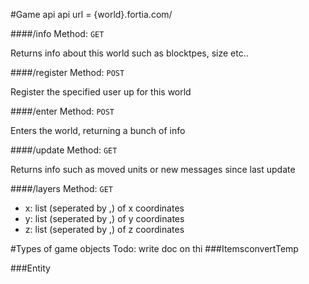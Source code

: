 #Game api
api url = {world}.fortia.com/

####/info
Method: `GET` 

Returns info about this world
such as blocktpes, size etc..

####/register
Method: `POST` 

Register the specified user up for this world

####/enter
Method: `POST`

Enters the world, returning a bunch of info

####/update
Method: `GET`

Returns info such as moved units or new messages since last update

####/layers
Method: `GET`
 - x: list (seperated by ,) of x coordinates
 - y: list (seperated by ,) of y coordinates
 - z: list (seperated by ,) of z coordinates

#Types of game objects
Todo: write doc on thi
###ItemsconvertTemp

###Entity